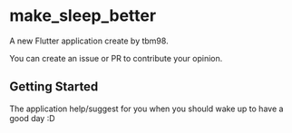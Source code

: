 # make_sleep_better

A new Flutter application create by tbm98.

You can create an issue or PR to contribute your opinion.

## Getting Started

The application help/suggest for you when you should wake up to have a good day :D
